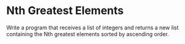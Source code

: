 # Nth Greatest Elements

Write a program that receives a list of integers and returns a new list containing the Nth greatest elements sorted by ascending order.